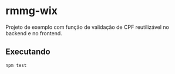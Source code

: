 # rmmg-wix

Projeto de exemplo com função de validação de CPF reutilizável no backend e no frontend.

## Executando

```
npm test
```
